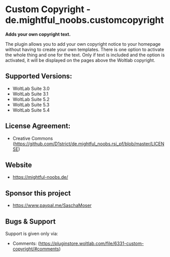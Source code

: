 Custom Copyright - de.mightful_noobs.customcopyright
====================
**Adds your own copyright text.**

The plugin allows you to add your own copyright notice to your homepage without having to create your own templates.
There is one option to activate the whole thing and one for the text. Only if text is included and the option is activated, it will be displayed on the pages above the Woltlab copyright.

## Supported Versions:
- WoltLab Suite 3.0
- WoltLab Suite 3.1
- WoltLab Suite 5.2
- WoltLab Suite 5.3
- WoltLab Suite 5.4

## License Agreement:
- Creative Commons <by-nc> (https://github.com/D1strict/de.mightful_noobs.rsi_pf/blob/master/LICENSE)

## Website
- https://mightful-noobs.de/

## Sponsor this project
- https://www.paypal.me/SaschaMoser

## Bugs & Support
Support is given only via:
- Comments: (https://pluginstore.woltlab.com/file/6331-custom-copyright/#comments)
